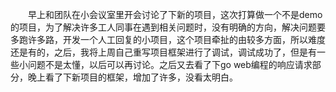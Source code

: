 &emsp;&emsp;早上和团队在小会议室里开会讨论了下新的项目，这次打算做一个不是demo的项目，为了解决许多工人同事在遇到相关问题时，没有明确的方向，解决问题要多跑许多路，开发一个人工回复的小项目，这个项目牵扯的由较多方面，所以难度还是有的，之后，我将上周自己重写项目框架进行了调试，调试成功了，但是有一些小问题不是太懂，以后可以再讨论。之后又去看了下go web编程的响应请求部分，晚上看了下新项目的框架，增加了许多，没看太明白。